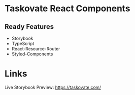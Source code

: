 # Taskovate React Components

## Ready Features
* Storybook
* TypeScript
* React-Resource-Router
* Styled-Components

# Links
Live Storybook Preview: https://taskovate.com/
